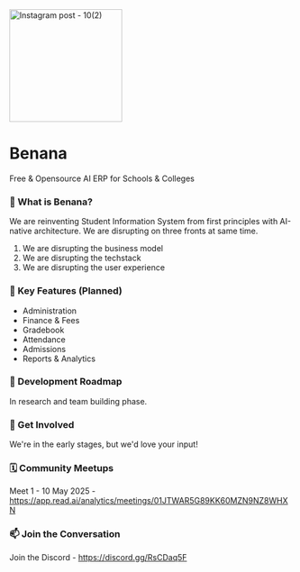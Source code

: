 <img src="https://github.com/user-attachments/assets/8f0cc138-5f63-4f8c-b879-e21790beab5b" alt="Instagram post - 10(2)" width="200">

# Benana
Free & Opensource AI ERP for Schools & Colleges

### 🌟 What is Benana?
We are reinventing Student Information System from first principles with AI-native architecture. We are disrupting on three fronts at same time.
1. We are disrupting the business model
2. We are disrupting the techstack
3. We are disrupting the user experience

### 🎯 Key Features (Planned)
- Administration
- Finance & Fees
- Gradebook
- Attendance
- Admissions
- Reports & Analytics

### 📅 Development Roadmap
In research and team building phase.

### 🤝 Get Involved
We're in the early stages, but we'd love your input!

### 🗓️ Community Meetups
Meet 1 - 10 May 2025 - https://app.read.ai/analytics/meetings/01JTWAR5G89KK60MZN9NZ8WHXN

### 📫 Join the Conversation

Join the Discord - https://discord.gg/RsCDaq5F
